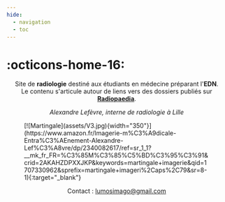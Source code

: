 ```yaml
---
hide:
  - navigation
  - toc
---
```


# :octicons-home-16:

<p style="text-align: center;">Site de <strong>radiologie</strong> destiné aux étudiants en médecine préparant l'<strong>EDN</strong>.<br>Le contenu s'articule autour de liens vers des dossiers publiés sur <a href="https://radiopaedia.org/about?lang=us" target=”_blank”><strong>Radiopaedia</strong></a>.</br></p>
<p style="text-align: center"><i>Alexandre Lefèvre, interne de radiologie à Lille</i></p>

<figure markdown="span">
  [![Martingale](assets/V3.jpg){width="350"}](https://www.amazon.fr/Imagerie-m%C3%A9dicale-Entra%C3%AEnement-Alexandre-Lef%C3%A8vre/dp/2340082617/ref=sr_1_1?__mk_fr_FR=%C3%85M%C3%85%C5%BD%C3%95%C3%91&crid=2AKAHZDPXXJKP&keywords=martingale+imagerie&qid=1707330962&sprefix=martingale+imageri%2Caps%2C79&sr=8-1){:target="_blank"}
</figure>

<p style="text-align: center">Contact : <a href="mailto:lumosimago@gmail.com">lumosimago@gmail.com</a></p>
